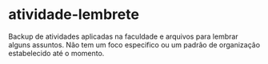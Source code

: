 # atividade-lembrete
Backup de atividades aplicadas na faculdade e arquivos para lembrar alguns assuntos. Não tem um foco especifico ou um padrão de organização estabelecido até o momento.
